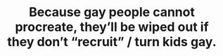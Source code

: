 ---
type: Myth
title: Because gay people cannot procreate, they’ll be wiped out if they don’t “recruit” / turn kids gay.
short: LGBT+ people have always existed throughout history. A certain percentage of kids born is statistically bound to be LGBT+. Thus, there’s no need to “turn” anyone, even if such a thing was possible.
---
